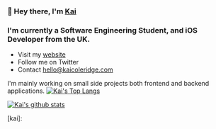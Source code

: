 ### 👋 Hey there, I'm [Kai](https://kaicoleridge.com)

### I'm currently a Software Engineering Student, and iOS Developer from the UK.
- Visit my [website](https://twitter.com/kaicoleridge)
- Follow me on Twitter
- Contact hello@kaicoleridge.com

I'm mainly working on small side projects both frontend and backend applications.
[![Kai's Top Langs](https://github-readme-stats.vercel.app/api/top-langs/?username=kaicoleridge&layout=compact)](https://github.com/anuraghazra/github-readme-stats)

[![Kai's github stats](https://github-readme-stats.vercel.app/api?username=kaicoleridge)](https://github.com/anuraghazra/github-readme-stats)

[kai]: 
